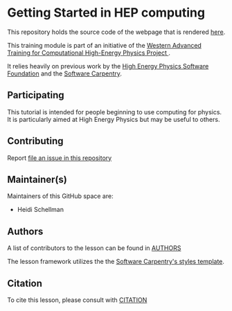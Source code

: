 
Getting Started in HEP computing
=========================================

This repository holds the source code of the webpage that is rendered [here](https://hschellman/training-docs). 

This training module is part of an initiative of the [Western Advanced Training for Computational High-Energy Physics Project ](https://watchep.org/).

It relies heavily on previous work by the [High Energy Physics Software Foundation](https://hsf-training.org/training-center/) and the [Software Carpentry](https://software-carpentry.org/lessons/index.html).

## Participating

This tutorial is intended for people beginning to use computing for physics.  It is particularly aimed at High Energy Physics but may be useful to others.


## Contributing

Report [file an issue in this repository](https://github.com/hschellman/training-docs/issues)

## Maintainer(s)

Maintainers of this GitHub space are:

* Heidi Schellman

## Authors

A list of contributors to the lesson can be found in [AUTHORS](AUTHORS)

The lesson framework utilizes the the [Software Carpentry's styles template][carpentry-source].

## Citation

To cite this lesson, please consult with [CITATION](CITATION)

[carpentry-source]: https://github.com/carpentries/lesson-example
